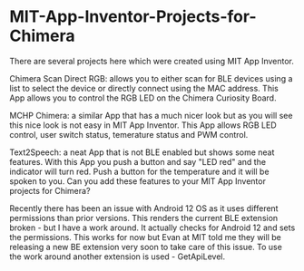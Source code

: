 # MIT-App-Inventor-Projects-for-Chimera

There are several projects here which were created using MIT App Inventor. 

Chimera Scan Direct RGB:  allows you to either scan for BLE devices using a list to select the device or directly connect using the MAC address. This App allows you to control the RGB LED on the Chimera Curiosity Board.

MCHP Chimera:  a similar App that has a much nicer look but as you will see this nice look is not easy in MIT App Inventor. This App allows RGB LED control, user switch status, temerature status and PWM control.

Text2Speech:  a neat App that is not BLE enabled but shows some neat features. With this App you push a button and say "LED red" and the indicator will turn red. Push a button for the temperature and it will be spoken to you. Can you add these features to your MIT App Inventor projects for Chimera?

Recently there has been an issue with Android 12 OS as it uses different permissions than prior versions. This renders the current BLE extension broken - but I have a work around. It actually checks for Android 12 and sets the permissions.
This works for now but Evan at MIT told me they will be releasing a new BE extension very soon to take care of this issue. To use the work around another extension is used - GetApiLevel.

